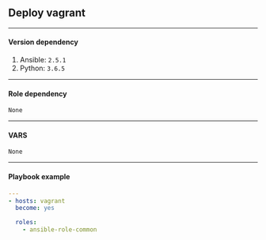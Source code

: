 ## Deploy vagrant  

- - - -  
#### Version dependency  
1. Ansible: `2.5.1`
2. Python:  `3.6.5`


- - - -  
#### Role dependency  
```
None
```


- - - -  
#### VARS
```
None
```


- - - -  
#### Playbook example  


```yml
---
- hosts: vagrant
  become: yes

  roles:
    - ansible-role-common
```
